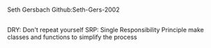 #
Seth Gersbach
Github:Seth-Gers-2002
##
DRY: Don't repeat yourself
SRP: Single Responsibility Principle
make classes and functions to simplify the process